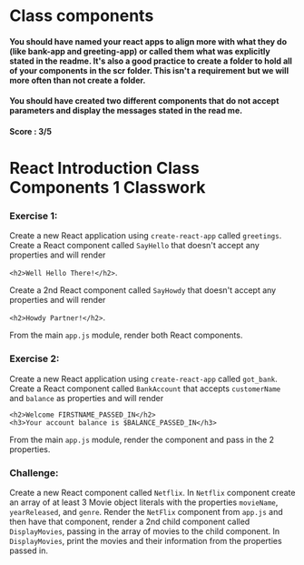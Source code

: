 # Class components
#### You should have named your react apps to align more with what they do (like bank-app and greeting-app) or called them what was explicitly stated in the readme. It's also a good practice to create a folder to hold all of your components in the scr folder. This isn't a requirement but we will more often than not create a folder. 
#### You should have created two different components that do not accept parameters and display the messages stated in the read me.

#### Score : 3/5

# React Introduction Class Components 1 Classwork

### Exercise 1:
Create a new React application using ```create-react-app``` called ```greetings```. Create a React component called ```SayHello``` that doesn't accept any properties and will render 

```<h2>Well Hello There!</h2>```. 

Create a 2nd React component called ```SayHowdy``` that doesn't accept any properties and will render 

```<h2>Howdy Partner!</h2>```. 

From the main ```app.js``` module, render both React components.

### Exercise 2:
Create a new React application using ```create-react-app``` called ```got_bank```. Create a React component called ```BankAccount``` that accepts ```customerName``` and ```balance``` as properties and will render 
```
<h2>Welcome FIRSTNAME_PASSED_IN</h2> 
<h3>Your account balance is $BALANCE_PASSED_IN</h3>
``` 

From the main ```app.js``` module, render the component and pass in the 2 properties. 

### Challenge:
Create a new React component called ```Netflix```. In ```Netflix``` component create an array of at least 3 Movie object literals with the properties ```movieName```, ```yearReleased```, and ```genre```. Render the ```NetFlix``` component from ```app.js``` and then have that component, render a 2nd child component called ```DisplayMovies```, passing in the array of movies to the child component. In ```DisplayMovies```, print the movies and their information from the properties passed in.
